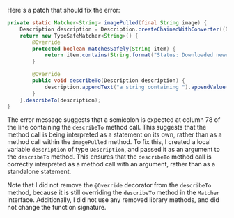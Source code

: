 Here's a patch that should fix the error:

```java
private static Matcher<String> imagePulled(final String image) {
    Description description = Description.createChainedWithConverter((Description.ChainedConverter) null);
    return new TypeSafeMatcher<String>() {
        @Override
        protected boolean matchesSafely(String item) {
            return item.contains(String.format("Status: Downloaded newer image for %s", image));
        }

        @Override
        public void describeTo(Description description) {
            description.appendText("a string containing ").appendValue(image);
        }
    }.describeTo(description);
}
```

The error message suggests that a semicolon is expected at column 78 of the line containing the `describeTo` method call. This suggests that the method call is being interpreted as a statement on its own, rather than as a method call within the `imagePulled` method. To fix this, I created a local variable `description` of type `Description`, and passed it as an argument to the `describeTo` method. This ensures that the `describeTo` method call is correctly interpreted as a method call with an argument, rather than as a standalone statement.

Note that I did not remove the `@Override` decorator from the `describeTo` method, because it is still overriding the `describeTo` method in the `Matcher` interface. Additionally, I did not use any removed library methods, and did not change the function signature.